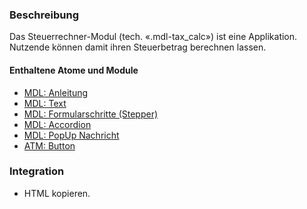 ### Beschreibung

Das Steuerrechner-Modul (tech. «.mdl-tax_calc») ist eine Applikation. Nutzende können damit ihren Steuerbetrag berechnen lassen.

#### Enthaltene Atome und Module
* <a href="../instructions/instructions.html">MDL: Anleitung</a>
* <a href="../richtext/richtext.html">MDL: Text</a>
* <a href="../stepper/stepper.html">MDL: Formularschritte (Stepper)</a>
* <a href="../accordion/accordion.html">MDL: Accordion</a>
* <a href="../notification/notification.html">MDL: PopUp Nachricht</a>
* <a href="../../atoms/button/button.html">ATM: Button</a>





### Integration

* HTML kopieren.
